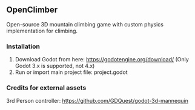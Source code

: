 ## OpenClimber
Open-source 3D mountain climbing game with custom physics implementation for climbing.

### Installation
1. Download Godot from here: https://godotengine.org/download/ (Only Godot 3.x is supported, not 4.x)
2. Run or import main project file: project.godot 


### Credits for external assets
3rd Person controller: https://github.com/GDQuest/godot-3d-mannequin
